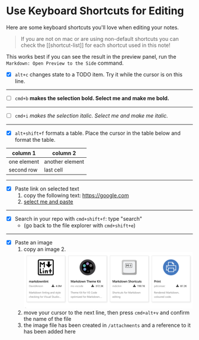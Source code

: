 # Use Keyboard Shortcuts for Editing

Here are some keyboard shortcuts you'll love when editing your notes.
>If you are not on mac or are using non-default shortcuts you can check the [[shortcut-list]] for each shortcut used in this note!

This works best if you can see the result in the preview panel, run the `Markdown: Open Preview to the Side` command.

- [x] `alt+c` changes state to a TODO item. Try it while the cursor is on this line.

---

- [ ] `cmd+b` **makes the selection bold. Select me and make me bold.**

---

- [ ] `cmd+i` *makes the selection italic. Select me and make me italic.*

---

- [x] `alt+shift+f` formats a table. Place the cursor in the table below and format the table.

| column 1    | column 2        |
| ----------- | --------------- |
| one element | another element |
| second row  | last cell       |

---

- [x] Paste link on selected text
  1. copy the following text: https://google.com
  2. [select me and paste](https://google.com)

---

- [x] Search in your repo with `cmd+shift+f`: type "search"
  - (go back to the file explorer with `cmd+shift+e`)

---

- [x] Paste an image
  1. copy an image
  2.![](../../attachments/2022-08-15-18-27-04.png)
  3. move your cursor to the next line, then press `cmd+alt+v` and confirm the name of the file
  4. the image file has been created in `/attachments` and a reference to it has been added here
